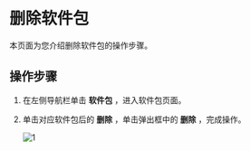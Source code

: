 删除软件包
==========================

本页面为您介绍删除软件包的操作步骤。

操作步骤
-------------------------

1. 在左侧导航栏单击 **软件包** ，进入软件包页面。

2. 单击对应软件包后的 **删除** ，单击弹出框中的 **删除** ，完成操作。

    ![1](https://help-static-aliyun-doc.aliyuncs.com/assets/img/zh-CN/0901460261/p271440.png)

